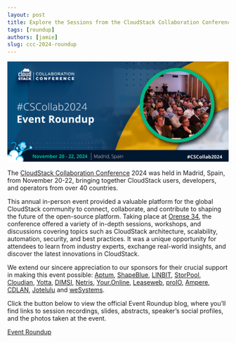 ```yaml
---
layout: post
title: Explore the Sessions from the CloudStack Collaboration Conference 2024!
tags: [roundup]
authors: [jamie]
slug: ccc-2024-roundup
---
```


![](banner.png "Blog Header Image")

The [CloudStack Collaboration Conference](https://www.cloudstackcollab.org/) 2024 was held in Madrid, Spain, from November 20-22, bringing together CloudStack users, developers, and operators from over 40 countries.

<!-- truncate -->

This annual in-person event provided a valuable platform for the global CloudStack community to connect, collaborate, and contribute to shaping the future of the open-source platform. Taking place at [Orense 34](https://www.meetingplace.es/en/orense-34/), the conference offered a variety of in-depth sessions, workshops, and discussions covering topics such as CloudStack architecture, scalability, automation, security, and best practices. It was a unique opportunity for attendees to learn from industry experts, exchange real-world insights, and discover the latest innovations in CloudStack.

We extend our sincere appreciation to our sponsors for their crucial support in making this event possible: [Aptum](https://aptum.com/), [ShapeBlue](https://www.shapeblue.com/), [LINBIT](https://linbit.com/), [StorPool](https://storpool.com/), [Cloudian](https://cloudian.com/), [Yotta](https://yotta.com/), [DIMSI](https://cloud.dimsi.io/), [Netris](https://www.netris.io/), [Your.Online](https://your.online/), [Leaseweb](https://www.leaseweb.com/en/), [proIO](https://www.proio.com/), [Ampere](https://amperecomputing.com/), [CDLAN](https://www.cdlan.it/en/), [Jotelulu](https://jotelulu.com/en-gb/) and [weSystems](https://wesystems.de/en/).

Click the button below to view the official Event Roundup blog, where you’ll find links to session recordings, slides, abstracts, speaker’s social profiles, and the photos taken at the event.

<div class="col col-3 col-lg text-center">
<a class="button button--primary" href="https://www.cloudstackcollab.org/event-roundup-ccc2024/" target="_blank">Event Roundup</a>
</div>
